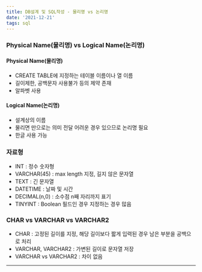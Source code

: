 ```yaml
---
title: DB설계 및 SQL작성 - 물리명 vs 논리명
date: '2021-12-21'
tags: sql
---
```


### Physical Name(물리명) vs Logical Name(논리명)

#### Physical Name(물리명)

- CREATE TABLE에 지정하는 테이블 이름이나 열 이름
- 길이제한, 공백문자 사용불가 등의 제약 존재
- 알파벳 사용

#### Logical Name(논리명)

- 설계상의 이름
- 물리면 만으로는 의미 전달 어려운 경우 있으므로 논리명 필요
- 한글 사용 가능



### 자료형

- INT : 정수 숫자형
- VARCHAR(45) : max length 지정, 길지 않은 문자열
- TEXT : 긴 문자열
- DATETIME : 날짜 및 시간
- DECIMAL(n,0) : 소수점 n째 자리까지 표기
- TINYINT : Boolean 필드인 경우 지정하는 경우 많음



### CHAR vs VARCHAR vs VARCHAR2

- CHAR : 고정된 길이를 지정, 해당 길이보다 짧게 입력된 경우 남은 부분을 공백으로 처리
- VARCHAR, VARCHAR2 : 가변된 길이로 문자열 저장
- VARCHAR vs VARCHAR2 : 차이 없음



---

